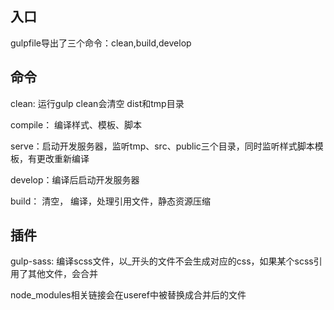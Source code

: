 ## 入口

gulpfile导出了三个命令：clean,build,develop

## 命令

clean: 运行gulp clean会清空 dist和tmp目录

compile： 编译样式、模板、脚本

serve：启动开发服务器，监听tmp、src、public三个目录，同时监听样式脚本模板，有更改重新编译

develop：编译后启动开发服务器

build： 清空， 编译，处理引用文件，静态资源压缩

## 插件

gulp-sass: 编译scss文件，以_开头的文件不会生成对应的css，如果某个scss引用了其他文件，会合并

node_modules相关链接会在useref中被替换成合并后的文件